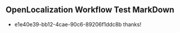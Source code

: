 ## OpenLocalization Workflow Test MarkDown
* e1e40e39-bb12-4cae-90c6-89206f1ddc8b 
thanks!<!--HONumber=Mar16_HO2-->
